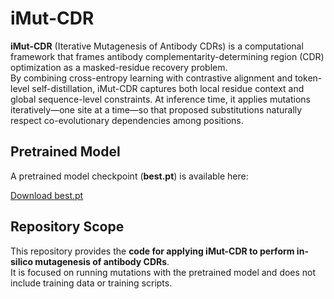 # iMut-CDR

**iMut-CDR** (Iterative Mutagenesis of Antibody CDRs) is a computational framework that frames antibody complementarity-determining region (CDR) optimization as a masked-residue recovery problem.  
By combining cross-entropy learning with contrastive alignment and token-level self-distillation, iMut-CDR captures both local residue context and global sequence-level constraints. At inference time, it applies mutations iteratively—one site at a time—so that proposed substitutions naturally respect co-evolutionary dependencies among positions.

## Pretrained Model

A pretrained model checkpoint (**best.pt**) is available here:

[Download best.pt](https://drive.google.com/file/d/1mLfoSNwKDw0c9Fmc1ajxK7nrHLgFSKp-/view?usp=sharing)

## Repository Scope

This repository provides the **code for applying iMut-CDR to perform in-silico mutagenesis of antibody CDRs**.  
It is focused on running mutations with the pretrained model and does not include training data or training scripts.
